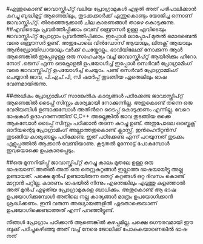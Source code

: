 #എന്തുകൊണ്ട് ജാവാസ്ക്രിപ്റ്റ്
വലിയ പ്രോഗ്രാമുകള്‍ എഴുതി അത് പരിപാലിക്കാന്‍ കുറച്ചു ബുദ്ധിമുട്ട് ആണെങ്കിലും,  തുടക്കക്കാര്‍ക്ക് എന്തുകൊണ്ടും യോജിച്ച ഒന്നാണ് ജാവാസ്ക്രിപ്റ്റ്.  തിരഞ്ഞെടുക്കാന്‍ ചില കാരണങ്ങള്‍ താഴെ കൊടുക്കുന്നു.
##എവിടെയും പ്രവര്‍ത്തിപ്പിക്കാം
വെബ്‌ ബ്രൌസര്‍ ഉള്ള എവിടെയും ജാവാസ്ക്രിപ്റ്റ് പ്രോഗ്രാം പ്രവര്‍ത്തിപ്പിക്കാം. ഇപ്പോള്‍ ലാപ്ടോപ് മുതല്‍ മൊബൈല്‍ വരെ ബ്രൌസര്‍ ഉണ്ട്. അതുപോലെ വിന്‍ഡോസ്‌ ആയാലും, ലിനക്സ്‌ ആയാലും ആന്‍ഡ്രോയിഡായാലും വര്‍ക്ക്‌ ചെയ്തോളും.
ഭാവിയിലേക്ക് നോക്കുന്ന ആള്‍ ആണെങ്കില്‍ ഇപ്പോഴുള്ള ഒരു സാഹചര്യം വച്ച് ജാവാസ്ക്രിപ്റ്റ് ആയിരിക്കും ഹീറോ. നോട്‌ .ജെസ് എന്ന ടെക്നോളജി ഉപയോഗിച്ച് ഇപ്പോള്‍ സെര്‍വര്‍ പ്രോഗ്രാമിംഗ് വരെ ജാവാസ്ക്രിപ്റ്റ് ഉപയോഗിച്ച് ചെയ്യാം. പണ്ട് സെര്‍വര്‍ പ്രോഗ്രാമ്മിംഗ് ചെയ്യാന്‍ ജാവ, പി.എച്.പി, സി ഷാര്‍പ്പ് തുടങ്ങിയ  ഏതെങ്കിലും ഭാഷ വേണമായിരുന്നു.

##അധികം പ്രോഗ്രാമിംഗ് സാങ്കേതിക കാര്യങ്ങള്‍ പഠിക്കേണ്ട
ജാവാസ്ക്രിപ്റ്റ് ആണെങ്കില്‍ ടൈപ്പ് സിസ്റ്റം കാര്യമായി നോക്കുന്നില്ല. അതുകൊണ്ട് തന്നെ ഒരു വേരിയബിള്‍ ഉണ്ടാക്കുമ്പോള്‍ അതിന്‍റെ ടൈപ്പ് കൊടുക്കണം എന്നില്ല. വേറെ ഭാഷകള്‍ ഉദാഹരണത്തിന് C,C++ അല്ലെങ്കില്‍ ജാവ തുടങ്ങിയ ഒക്കെ ആകുമ്പോള്‍ ടൈപ്പ് സിസ്റ്റം പഠിക്കാന്‍ തന്നെ കുറച്ചു ഉണ്ട്. അതുപോലെ ഒബ്ജെക്റ്റ് ഓറിയന്റെടു പ്രോഗ്രാമിംഗ് അല്ലാത്തതുകൊണ്ട് ക്ലാസ്സ്‌, ഇന്‍ഹെറിറ്റന്‍സ് തുടങ്ങിയ കാര്യങ്ങളും പഠിക്കേണ്ട. ഇത് പഠിക്കേണ്ട എന്ന് പറയുന്നത് തുടക്കം എളുപ്പത്തില്‍ ആക്കാന്‍ വേണ്ടിയാണു. കൂടുതല്‍ മുന്നോട്ട് പോകുമ്പോള്‍ ഇവയൊക്കെ ഉപകാരപ്പെടും.

##ഒരു മുന്നറിയിപ്പ്
ജാവാസ്ക്രിപ്റ്റ് കുറച്ചു കാലം മുതലേ ഉള്ള ഒരു ഭാഷയാണ്.അതില്‍ അത് ഒരു തെറ്റുകുറ്റങ്ങള്‍ ഇല്ലാത്ത ഭാഷയായിട്ടു അല്ല  ഉണ്ടായത്. പക്ഷെ മുന്‍പ് ഉണ്ടായിരുന്ന തെറ്റ് കുറ്റങ്ങള്‍ ഒറ്റ ദിവസം കൊണ്ട് മാറ്റാന്‍ പറ്റില്ല. കാരണം ഭാഷയില്‍ നിന്നും എന്തെങ്കിലും എടുത്തു കളഞ്ഞാല്‍ അത് മുന്‍പ് എഴുതിയ പ്രോഗ്രാമുകളെ ബാധിക്കും. അതുകൊണ്ട് ആ ഭാഷ ഉപയോഗിക്കുമ്പോള്‍ അതിലെ നല്ല കാര്യങ്ങള്‍ മാത്രം ഉപയോഗിക്കാന്‍ ശ്രദ്ധിക്കണം.  ഇനി വരുന്ന അദ്ധ്യായങ്ങളില്‍ ഏതൊക്കെയാണ് ഉപയോഗിക്കെണ്ടാത്തത് എന്ന് പറഞ്ഞിട്ടുണ്ട്.

നിങ്ങള്‍ പ്രോഗ്രാം പഠിക്കാന്‍ ആണെങ്കില്‍ കുഴപ്പമില്ല. പക്ഷെ ഗൌരവമായി ഈ ബുക്ക് പഠിച്ചുകഴിഞ്ഞു അത് വച്ച് നേരെ ജോലിക്ക് പോകുകയാണെങ്കില്‍ ഭാഷ നന്